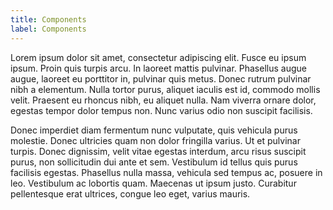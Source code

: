 ```yaml
---
title: Components
label: Components
---
```


Lorem ipsum dolor sit amet, consectetur adipiscing elit. Fusce eu ipsum ipsum. Proin quis turpis arcu. In laoreet mattis pulvinar. Phasellus augue augue, laoreet eu porttitor in, pulvinar quis metus. Donec rutrum pulvinar nibh a elementum. Nulla tortor purus, aliquet iaculis est id, commodo mollis velit. Praesent eu rhoncus nibh, eu aliquet nulla. Nam viverra ornare dolor, egestas tempor dolor tempus non. Nunc varius odio non suscipit facilisis.

Donec imperdiet diam fermentum nunc vulputate, quis vehicula purus molestie. Donec ultricies quam non dolor fringilla varius. Ut et pulvinar turpis. Donec dignissim, velit vitae egestas interdum, arcu risus suscipit purus, non sollicitudin dui ante et sem. Vestibulum id tellus quis purus facilisis egestas. Phasellus nulla massa, vehicula sed tempus ac, posuere in leo. Vestibulum ac lobortis quam. Maecenas ut ipsum justo. Curabitur pellentesque erat ultrices, congue leo eget, varius mauris.

